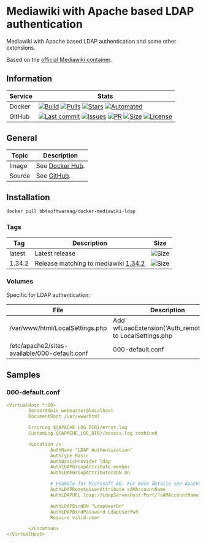 # Mediawiki with Apache based LDAP authentication

Mediawiki with Apache based LDAP authentication and some other extensions.

Based on the [official Mediawiki container](https://hub.docker.com/_/mediawiki).

## Information

| Service | Stats                                                                                     |
|---------|-------------------------------------------------------------------------------------------|
| Docker  | [![Build](https://img.shields.io/docker/cloud/build/bbtsoftwareag/mediawiki-ldap.svg?style=flat-square)](https://hub.docker.com/r/bbtsoftwareag/mediawiki-ldap/builds) [![Pulls](https://img.shields.io/docker/pulls/bbtsoftwareag/mediawiki-ldap.svg?style=flat-square)](https://hub.docker.com/r/bbtsoftwareag/mediawiki-ldap) [![Stars](https://img.shields.io/docker/stars/bbtsoftwareag/mediawiki-ldap.svg?style=flat-square)](https://hub.docker.com/r/bbtsoftwareag/mediawiki-ldap) [![Automated](https://img.shields.io/docker/cloud/automated/bbtsoftwareag/mediawiki-ldap.svg?style=flat-square)](https://hub.docker.com/r/bbtsoftwareag/mediawiki-ldap/builds) |
| GitHub  | [![Last commit](https://img.shields.io/github/last-commit/bbtsoftware/docker-mediawiki-ldap.svg?style=flat-square)](https://github.com/bbtsoftware/docker-mediawiki-ldap/commits/master) [![Issues](https://img.shields.io/github/issues-raw/bbtsoftware/docker-mediawiki-ldap.svg?style=flat-square)](https://github.com/bbtsoftware/docker-mediawiki-ldap/issues) [![PR](https://img.shields.io/github/issues-pr-raw/bbtsoftware/docker-mediawiki-ldap.svg?style=flat-square)](https://github.com/bbtsoftware/docker-mediawiki-ldap/pulls) [![Size](https://img.shields.io/github/repo-size/bbtsoftware/docker-mediawiki-ldap.svg?style=flat-square)](https://github.com/bbtsoftware/docker-mediawiki-ldap/) [![License](https://img.shields.io/badge/license-MIT-blue.svg?style=flat-square)](https://github.com/bbtsoftware/docker-mediawiki-ldap/blob/master/LICENSE) |

## General

| Topic  | Description                                                             |
|--------|-------------------------------------------------------------------------|
| Image  | See [Docker Hub](https://hub.docker.com/repository/docker/bbtsoftwareag/mediawiki-ldap). |
| Source | See [GitHub](https://github.com/bbtsoftware/docker-mediawiki-ldap).      |

## Installation

```sh
docker pull bbtsoftwareag/docker-mediawiki-ldap
```

### Tags

| Tag    | Description                                                                                                      | Size                                                                                                                    |
|--------|------------------------------------------------------------------------------------------------------------------|-------------------------------------------------------------------------------------------------------------------------|
| latest | Latest release                                                                                                   | ![Size](https://shields.beevelop.com/docker/image/image-size/bbtsoftwareag/mediawiki-ldap/latest.svg?style=flat-square) |
| 1.34.2 | Release matching to mediawiki [1.34.2](https://github.com/bbtsoftware/docker-mediawiki-ldap/releases/tag/1.34.2) | ![Size](https://shields.beevelop.com/docker/image/image-size/bbtsoftwareag/mediawiki-ldap/1.34.2.svg?style=flat-square) |

### Volumes

Specific for LDAP authentication:

| File                                          | Description                                                         |
|-----------------------------------------------|---------------------------------------------------------------------|
| /var/www/html/LocalSettings.php               | Add wfLoadExtension('Auth_remoteuser'); to LocalSettings.php        |
| /etc/apache2/sites-available/000-default.conf | 000-default.conf |

## Samples

### 000-default.conf

```yaml
<VirtualHost *:80>
        ServerAdmin webmaster@localhost
        DocumentRoot /var/www/html

        ErrorLog ${APACHE_LOG_DIR}/error.log
        CustomLog ${APACHE_LOG_DIR}/access.log combined

        <Location />
                AuthName "LDAP Authentication"
                AuthType Basic
                AuthBasicProvider ldap
                AuthLDAPGroupAttribute member
                AuthLDAPGroupAttributeIsDN On

                # Example for Microsoft AD. For more details see Apache authnz_ldap documentation.
                AuthLDAPRemoteUserAttribute sAMAccountName
                AuthLDAPURL ldap://LdapServerHost:Port/?sAMAccountName?sub

                AuthLDAPBindDN "LdapUserDn"
                AuthLDAPBindPassword LdapUserPwd
                Require valid-user

        </Location>
</VirtualHost>
```
